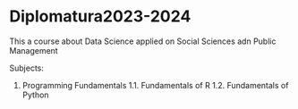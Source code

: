 # Diplomatura2023-2024
This a course about Data Science applied on Social Sciences adn Public Management

Subjects:
1. Programming Fundamentals
   1.1. Fundamentals of R
   1.2. Fundamentals of Python
   
